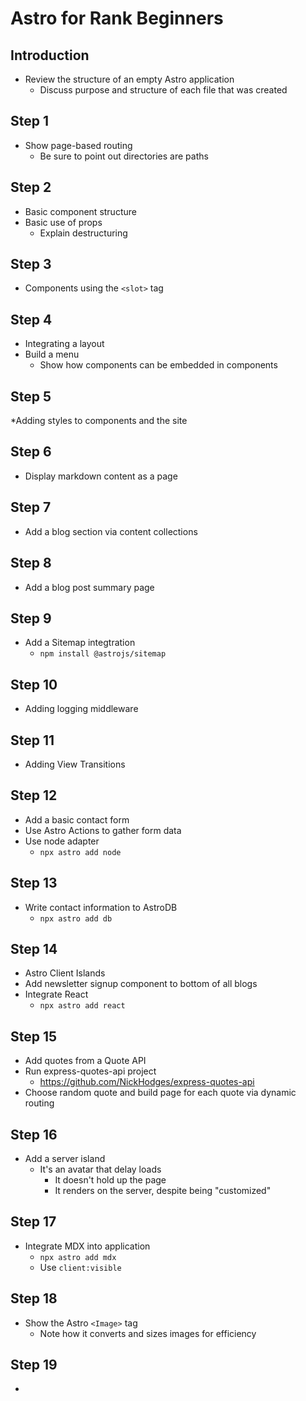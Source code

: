 # Astro for Rank Beginners

## Introduction

* Review the structure of an empty Astro application
  * Discuss purpose and structure of each file that was created

## Step 1

* Show page-based routing
  * Be sure to point out directories are paths

## Step 2

* Basic component structure
* Basic use of props
  * Explain destructuring

## Step 3

* Components using the `<slot>` tag

## Step 4

* Integrating a layout
* Build a menu
  * Show how components can be embedded in components

## Step 5

*Adding styles to components and the site

## Step 6

* Display markdown content as a page

## Step 7

* Add a blog section via content collections

## Step 8

*  Add a blog post summary page

## Step 9

* Add a Sitemap integtration
  * `npm install @astrojs/sitemap`

## Step 10

* Adding logging middleware

## Step 11

* Adding View Transitions

## Step 12

* Add a basic contact form
* Use Astro Actions to gather form data
* Use node adapter
  * `npx astro add node`

## Step 13

* Write contact information to AstroDB
  * `npx astro add db`

## Step 14

* Astro Client Islands
* Add newsletter signup component to bottom of all blogs
* Integrate React
  * `npx astro add react`

## Step 15

* Add quotes from a Quote API
* Run express-quotes-api project
  * https://github.com/NickHodges/express-quotes-api
* Choose random quote and build page for each quote via dynamic routing

## Step 16

* Add a server island
  * It's an avatar that delay loads
    * It doesn't hold up the page
    * It renders on the server, despite being "customized"

## Step 17

* Integrate MDX into application
  * `npx astro add mdx`
  * Use `client:visible`

## Step 18

* Show the Astro `<Image>` tag
  * Note how it converts and sizes images for efficiency

## Step 19

* 